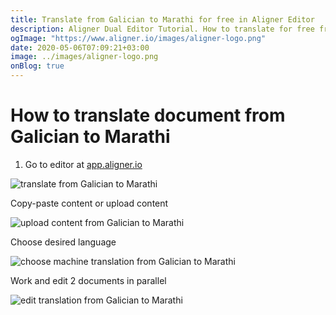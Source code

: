 ```yaml
---
title: Translate from Galician to Marathi for free in Aligner Editor
description: Aligner Dual Editor Tutorial. How to translate for free from Galician to Marathi. Aligner is multilingual document management platform. 
ogImage: "https://www.aligner.io/images/aligner-logo.png"
date: 2020-05-06T07:09:21+03:00
image: ../images/aligner-logo.png
onBlog: true
---
```


# How to translate document from Galician to Marathi

1. Go to editor at [app.aligner.io](https://app.aligner.io "Aligner App web page")

![translate from Galician to Marathi](../aligner-blank-editor.png "translate from Galician to Marathi")

Copy-paste content or upload content

![upload content from Galician to Marathi](../aligner-uploaded-document.png "upload content from Galician to Marathi")

Choose desired language

![choose machine translation from Galician to Marathi](../aligner-language-dropdown.png "choose machine translation from Galician to Marathi")

Work and edit 2 documents in parallel

![edit translation from Galician to Marathi](../aligner-double-sitded-editor.png "edit translation from Galician to Marathi")

